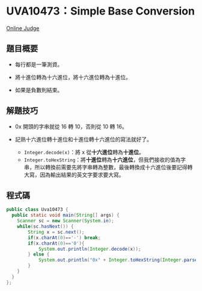 # UVA10473：Simple Base Conversion

[Online Judge](https://onlinejudge.org/index.php?option=com_onlinejudge&Itemid=8&page=show_problem&problem=1414)

## 題目概要

- 每行都是一筆測資。

- 將十進位轉為十六進位，將十六進位轉為十進位。

- 如果是負數則結束。

## 解題技巧

- 0x 開頭的字串就從 16 轉 10，否則從 10 轉 16。

- 記熟十六進位轉十進位和十進位轉十六進位的寫法就好了。
  
  - `Integer.decode(x)`：將 x 從**十六進位**轉為**十進位**。
  - `Integer.toHexString`：將**十進位**轉為**十六進位**，但我們接收的值為字串，所以轉換前需要先將字串轉為整數，最後轉換成十六進位後要記得轉大寫，因為輸出結果的英文字要求要大寫。

## 程式碼

```java
public class Uva10473 {
  public static void main(String[] args) {
    Scanner sc = new Scanner(System.in);
    while(sc.hasNext()) {
        String x = sc.next();
        if(x.charAt(0)=='-') break;
        if(x.charAt(0)=='0'){
            System.out.println(Integer.decode(x));
        } else {
            System.out.println("0x" + Integer.toHexString(Integer.parseInt(x)).toUpperCase());
        }
    }
  }
};
```
